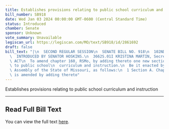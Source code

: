 ```yaml
---
title: Establishes provisions relating to public school curriculum and instruction
bill_number: SB918
date: Wed Jan 03 2024 00:00:00 GMT-0600 (Central Standard Time)
status: Introduced
chamber: Senate
sponsor: Unknown
vote_summary: Unavailable
legiscan_url: https://legiscan.com/MO/text/SB918/id/2861692
draft: false
bill_text: "|\n  SECOND REGULAR SESSION\n  SENATE BILL NO. 918\n  102ND GENERA L ASSEMBLY\n\
  \  INTRODUCED BY SENATOR HOSKINS.\n  3662S.01I KRISTINA MARTIN, Secretary\n  AN\
  \ ACT\n  To amend chapter 160, RSMo, by adding thereto one new section relating\
  \ to public school\n  curriculum and instruction.\n  Be it enacted by the General\
  \ Assembly of the State of Missouri, as follows:\n  1 Section A. Chapter 160, RSMo,\
  \ is amended by adding thereto"
---
```

Establishes provisions relating to public school curriculum and instruction

---

## Read Full Bill Text

You can view the full text [here](https://legiscan.com/MO/text/SB918/id/2861692).

